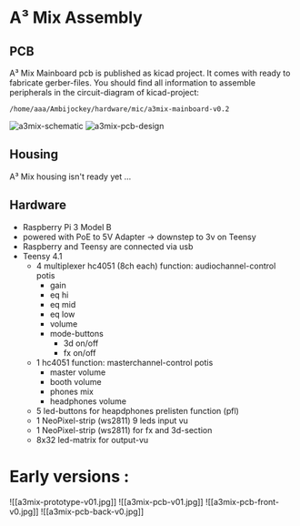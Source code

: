# A³ Mix Assembly
## PCB
A³ Mix Mainboard pcb is published as kicad project. It comes with ready to fabricate gerber-files. You should find all information to assemble peripherals in the circuit-diagram of kicad-project:
```
/home/aaa/Ambijockey/hardware/mic/a3mix-mainboard-v0.2
```
![a3mix-schematic](https://orbitalwaves.net/static/v01/a3mix-schematic.jpg)
![a3mix-pcb-design](https://orbitalwaves.net/static/v01/a3mix-pcb-design.jpg)

## Housing
A³ Mix housing isn't ready yet ...

## Hardware
- Raspberry Pi 3 Model B
- powered with PoE to 5V Adapter -> downstep to 3v on Teensy
- Raspberry and Teensy are connected via usb
- Teensy 4.1
	- 4 multiplexer hc4051 (8ch each)
        function: audiochannel-control
        potis
        - gain 
        - eq hi
        - eq mid
        - eq low
        - volume
      - mode-buttons
        - 3d on/off
        - fx on/off
    - 1 hc4051
        function: masterchannel-control
        potis
        - master volume
        - booth volume
        - phones mix
        - headphones volume
    - 5 led-buttons for heapdphones prelisten function (pfl)
    - 1 NeoPixel-strip (ws2811) 9 leds input vu
	- 1 NeoPixel-strip (ws2811) for fx and 3d-section
    - 8x32 led-matrix for output-vu

# Early versions :
![[a3mix-prototype-v01.jpg]]
![[a3mix-pcb-v01.jpg]]
![[a3mix-pcb-front-v0.jpg]]
![[a3mix-pcb-back-v0.jpg]]
